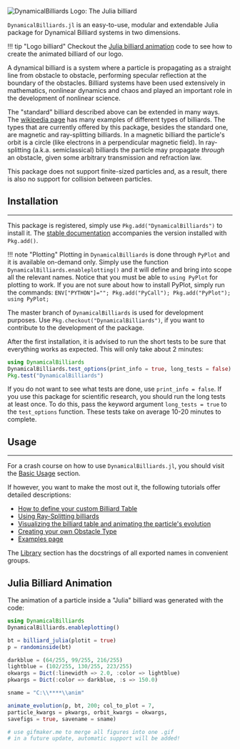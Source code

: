 ![DynamicalBilliards Logo: The Julia billiard](http://i.imgur.com/NKgzYrt.gif)

`DynamicalBilliards.jl` is an easy-to-use, modular and extendable Julia package for
Dynamical Billiard systems in two dimensions.

!!! tip "Logo billiard"
    Checkout the [Julia billiard animation](#julia-billiard-animation)
    code to see how to create the animated billiard of our logo.

A dynamical billiard is a system where a particle is propagating as a straight line from obstacle to obstacle, performing specular reflection at the boundary of the obstacles. Billiard systems have been used extensively in mathematics, nonlinear dynamics and chaos and played an important role in the development of nonlinear science.

The "standard" billiard described above can be extended in many ways. The [wikipedia page](https://en.wikipedia.org/wiki/Dynamical_billiards) has many examples of different types of billiards. The types that are currently offered by this package, besides the standard one, are magnetic and ray-splitting billiards. In a magnetic billiard the particle's orbit is a circle (like electrons in a perpendicular magnetic field). In ray-splitting (a.k.a. semiclassical) billiards the particle may propagate *through* an obstacle, given some arbitrary transmission and refraction law.

This package does not support finite-sized particles and, as a result, there is
also no support for collision between particles.

## Installation

---

This package is registered, simply use `Pkg.add("DynamicalBilliards")` to install it.
The [stable documentation](https://datseris.github.io/DynamicalBilliards.jl/stable/) accompanies the version installed with `Pkg.add()`.

!!! note "Plotting"
    Plotting in `DynamicalBilliards` is done through `PyPlot` and it is available on-demand only. Simply use the function `DynamicalBilliards.enableplotting()` and it will define and bring into scope all the relevant names. Notice that you must be able to `using PyPlot` for plotting to work. If you are not sure about how to install PyPlot,
    simply run the commands:
    `ENV["PYTHON"]=""; Pkg.add("PyCall"); Pkg.add("PyPlot"); using PyPlot;`

The master branch of `DynamicalBilliards` is used for development purposes. Use `Pkg.checkout("DynamicalBilliards")`, if you want to contribute to the development of the package.

After the first installation, it is advised to run the short tests to be sure that
everything works as expected. This will only take about 2 minutes:
```julia
using DynamicalBilliards
DynamicalBilliards.test_options(print_info = true, long_tests = false)
Pkg.test("DynamicalBilliards")
```
If you do not want to see what tests are done, use `print_info = false`.
If you use this package for scientific research, you should run the long tests at least once. To do this, pass the keyword argument `long_tests = true` to the `test_options` function.
These tests take on average 10-20 minutes to complete.

## Usage

---

For a crash course on how to use `DynamicalBilliards.jl`, you should visit the [Basic Usage](/basic/basic_usage) section.

If however, you want to make the most out it, the following tutorials offer detailed descriptions:
- [How to define your custom Billiard Table](/tutorials/billiard_table)
- [Using Ray-Splitting billiards](/tutorials/ray-splitting)
- [Visualizing the billiard table and animating the particle's evolution](/tutorials/visualizing)
- [Creating your own Obstacle Type](/tutorials/own_obstacle)
- [Examples page](/tutorials/examples)

The [Library](/basic/library) section has the docstrings of all exported names in convenient groups.

## Julia Billiard Animation
The animation of a particle inside a "Julia" billiard was generated with the code:
```julia
using DynamicalBilliards
DynamicalBilliards.enableplotting()

bt = billiard_julia(plotit = true)
p = randominside(bt)

darkblue = (64/255, 99/255, 216/255)
lightblue = (102/255, 130/255, 223/255)
okwargs = Dict(:linewidth => 2.0, :color => lightblue)
pkwargs = Dict(:color => darkblue, :s => 150.0)

sname = "C:\\****\\anim"

animate_evolution(p, bt, 200; col_to_plot = 7,
particle_kwargs = pkwargs, orbit_kwargs = okwargs,
savefigs = true, savename = sname)

# use gifmaker.me to merge all figures into one .gif
# in a future update, automatic support will be added!
```
